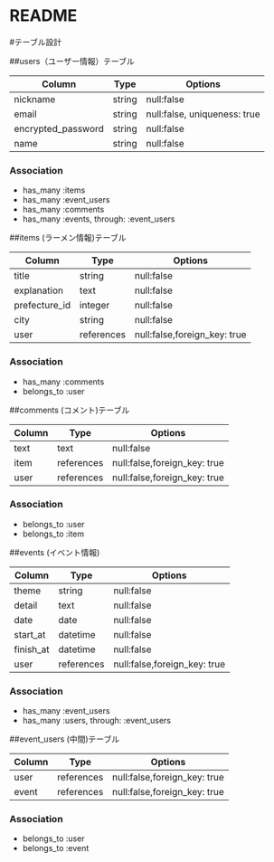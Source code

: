 # README

#テーブル設計

##users（ユーザー情報）テーブル

| Column              | Type    | Options                      |
|---------------------|---------|------------------------------|
| nickname            | string  | null:false                   |
| email               | string  | null:false, uniqueness: true |
| encrypted_password  | string  | null:false                   |
| name                | string  | null:false                   |

### Association

- has_many :items
- has_many :event_users
- has_many :comments
- has_many :events, through: :event_users


##items (ラーメン情報)テーブル

| Column                 | Type       | Options                      |
|------------------------|------------|----------------------------- |
| title                  | string     | null:false                   |
| explanation            | text       | null:false                   |
| prefecture_id          | integer    | null:false                   |
| city                   | string    | null:false                   |
| user                   | references | null:false,foreign_key: true |

### Association

- has_many :comments
- belongs_to :user


##comments (コメント)テーブル

| Column                 | Type       | Options                      |
|------------------------|------------|----------------------------- |
| text                   | text       | null:false                   |
| item                   | references | null:false,foreign_key: true |
| user                   | references | null:false,foreign_key: true |  

### Association

- belongs_to :user
- belongs_to :item


##events (イベント情報)

| Column                 | Type       | Options                      |
|------------------------|------------|----------------------------- |
| theme                  | string     | null:false                   |
| detail                 | text       | null:false                   |
| date                   | date       | null:false                   |  
| start_at               | datetime   | null:false                   |
| finish_at              | datetime   | null:false                   |
| user                   | references | null:false,foreign_key: true |

### Association

- has_many :event_users
- has_many :users, through: :event_users



##event_users (中間)テーブル

| Column              | Type       | Options                      |
|---------------------|------------|----------------------------- |
| user                | references | null:false,foreign_key: true |
| event               | references | null:false,foreign_key: true |

### Association

- belongs_to :user
- belongs_to :event

